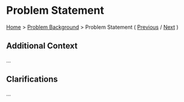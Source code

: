 # Problem Statement

[Home](../README.md) > [Problem Background](../README.md#problem-background) > Problem Statement ( [Previous](../README.md#problem-background) / [Next](./2-key-requirements.md) )

## Additional Context

...

## Clarifications

...
